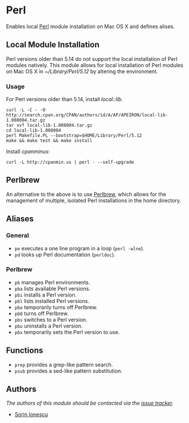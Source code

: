 Perl
====

Enables local [Perl][1] module installation on Mac OS X and defines alises.

Local Module Installation
-------------------------

Perl versions older than 5.14 do not support the local installation of Perl
modules natively. This module allows for local installation of Perl modules on
Mac OS X in *~/Library/Perl/5.12* by altering the environment.

### Usage

For Perl versions older than 5.14, install *local::lib*.

    curl -L -C - -O http://search.cpan.org/CPAN/authors/id/A/AP/APEIRON/local-lib-1.008004.tar.gz
    tar xvf local-lib-1.008004.tar.gz
    cd local-lib-1.008004
    perl Makefile.PL --bootstrap=$HOME/Library/Perl/5.12
    make && make test && make install

Install *cpanminus*:

    curl -L http://cpanmin.us | perl - --self-upgrade

Perlbrew
--------

An alternative to the above is to use [Perlbrew][2], which allows for the
management of multiple, isolated Perl installations in the home directory.

Aliases
-------

### General

  - `pe` executes a one line program in a loop (`perl -wlne`).
  - `pd` looks up Perl documentation (`perldoc`).

### Perlbrew

  - `pb` manages Perl environments.
  - `pba` lists available Perl versions.
  - `pbi` installs a Perl version.
  - `pbl` lists installed Perl versions.
  - `pbo` temporarily turns off Perlbrew.
  - `pbO` turns off Perlbrew.
  - `pbs` switches to a Perl version.
  - `pbu` uninstalls a Perl version.
  - `pbx` temporarily sets the Perl version to use.

Functions
---------

  - `prep` provides a grep-like pattern search.
  - `psub` provides a sed-like pattern substitution.

Authors
-------

*The authors of this module should be contacted via the [issue tracker][3].*

  - [Sorin Ionescu](https://github.com/sorin-ionescu)

[1]: http://www.perl.org
[2]: http://perlbrew.pl
[3]: https://github.com/sorin-ionescu/prezto/issues

